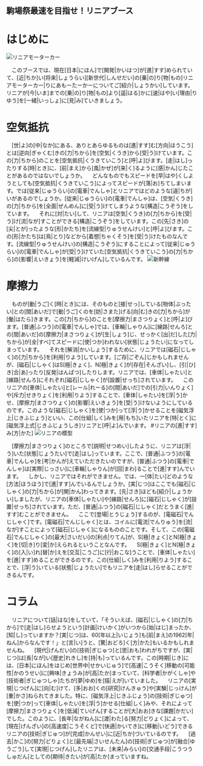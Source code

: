 ## 駒場祭最速を目指せ！リニアブース

# はじめに
![リニアモーターカー](/img/linear/linear.jpg)

　このブースでは、現在[日本|にほん]で[開発|かいはつ]が[進|すす]められていて、[近|ちか]い[将来|しょうらい][新世代|しんせだい]の[乗|の]り[物|もの]リニアモーターカー|りにあもーたーかーについてご[紹介|しょうかい]しています。リニアが[今|いま]までの[乗|の]り[物|もの]より[遥|はる]かに[速|はや]い[理由|りゆう]を[一緒|いっしょ]に[見|み]ていきましょう。
# 空気抵抗
　[世|よ]の[中|なか]にある、ありとあらゆるものは[進|すす]む[方向|ほうこう]とは[逆向|ぎゃくむ]きの[力|ちから]を[空気|くうき]から[受|う]けています。この[力|ちから]のことを[空気抵抗|くうきていこう]と[呼|よ]びます。[走|はし]ったりする[時|とき]に、[前|まえ]から[風|かぜ]が[来|く]るように[感|かん]じたことがあるのではないでしょうか。
　どんなものでもスピードを[早|はや]くしようとしても[空気抵抗|くうきていこう]によってスピードが[落|お]ちてしまいます。では[従来|じゅうらい]の[電車|でんしゃ]とリニアではどのような[違|ちが]いがあるのでしょうか。[従来|じゅうらい]の[電車|でんしゃ]は、[空気|くうき]の[力|ちから]を[全面|ぜんめん]に[受|う]けてしまうような[構造|こうぞう]をしています。
　それに[対|たい]して、リニアは[空気|くうき]の[力|ちから]を[受|う]け[流|なが]すことができる[構造|こうぞう]をしています。この[先|さき]の[尖|とが]ったような[形|かたち]を[流線型|りゅうせんけい]と[呼|よ]びます。この[形|かたち]は[鳥|とり]などから[着想|ちゃくそう]を[受|う]けたものなんです。[流線型|りゅうせんけい]の[構造|こうぞう]にすることによって[従来|じゅうらい]の[電車|でんしゃ]が[受|う]けていた[空気抵抗|くうきていこう]の[力|ちから]の[影響|えいきょう]を[軽減|けいげん]しているんです。
![新幹線](/img/linear/shinkansen.jpg)

# 摩擦力
　ものが[動|うご]く[時|とき]には、そのものと[接|せっ]している[物体|ぶったい]との[間|あいだ]で[動|うご]くのを[妨|さまた]げる[向|む]きの[力|ちから]が[働|はたら]きます。この[力|ちから]のことを[摩擦力|まさつりょく]と[呼|よ]びます。[普通|ふつう]の[電車|でんしゃ]では、[車輪|しゃりん]に[線路|せんろ]との[間|あいだ]の[摩擦力|まさつりょく]が[生|しょう]じ、せっかく[出|だ]した[力|ちから]が[全|すべ]てスピードに[使|つか]われない[状態|じょうたい]になってしまっています。
　それを[解消|かいしょう]するために、リニアでは[磁石|じしゃく]の[力|ちから]を[利用|りよう]しています。[ご存|ごぞん]じかもしれませんが、[磁石|じしゃく]はS[極|きょく]、N[極|きょく]が[存在|そんざい]し、[引|ひ]き[合|あ]ったり[反発|はんぱつ]したりします。リニアでは、[車体|しゃたい]と[線路|せんろ]にそれぞれ[磁石|じしゃく]が[設置|せっち]されています。
　このリニアの[車体|しゃたい]と[レール|れーる]の[間|あいだ]での[引力|いんりょく]や[斥力|せきりょく]を[利用|りよう]することで、[車体|しゃたい]を[浮|う]かせ、[摩擦力|まさつりょく]の[影響|えいきょう]を[受|う]けないようにしているのです。このような[磁石|じしゃく]を[使|つか]って[浮|う]かせることを[磁気浮上|じきふじょう]といい、この[仕組|しく]みを[用|もち]いたリニアを[特|とく]に[磁気浮上式|じきふじょうしき]リニアと[呼|よ]んでいます。
#リニアの[進|すす]み[方|かた]
![リニアの模型](/img/linear/linear_model.jpg)

　[摩擦力|まさつりょく]のところで[説明|せつめい]したように、リニアは[浮|う]いた[状態|じょうたい]で[走|はし]っています。ここで、[普通|ふつう]の[電車|でんしゃ]を[考|かんが]えていただきたいのですが、[普通|ふつう]の[電車|でんしゃ]は[実際|じっさい]に[車輪|しゃりん]が[回|まわ]ることで[進|すす]んでいます。
　しかし、リニアではそれができません。では、一[体|たい]どのような[方法|ほうほう]で[進|すす]んでいるんでしょうか。[実|じつ]はここでも[磁石|じしゃく]の[力|ちから]が[関|かん]わってきます。[先|さき]ほども[紹介|しょうかい]しましたが、リニアの[車体|しゃたい]や[線路|せんろ]に[磁石|じしゃく]が[設置|せっち]されています。ただ、[普通|ふつう]の[磁石|じしゃく]だとうまく[進|すす]むことができません。
　ここで[登場|とうじょう]するのが、[電磁石|でんじしゃく]です。[電磁石|でんじしゃく]とは、コイルに[電流|でんりゅう]を[流|なが]すことによって[磁石|じしゃく]になるもののことです。そして、この[電磁石|でんじしゃく]の[最大|さいだい]の[利点|りてん]が、S[極|きょく]とN[極|きょく]を[切|き]り[変|か]えられるということなんです。
　S[極|きょく]とN[極|きょく]の[入|い]れ[替|か]えを[交互|こうご]に[行|おこな]うことで、[車体|しゃたい]を[進|すす]めることができるのです。この[仕組|しく]みを[利用|りよう]することで、[浮|う]いている[状態|じょうたい]でもリニアを[走|はし]らせることができるんです。

# コラム
　リニアについて[話|はな]をしていて、「そういえば、[磁石|じしゃく]の[力|ちから]で[走|はし]らせようという[計画|けいかく]がいつから[始|はじ]まったか、[知|し]っていますか？[実|じつ]は、60[年以上|いじょう]も[前|まえ]の1962[年|ねん]からなんです！」と[言|い]うと、[驚|おどろ]く[方|かた]もいるかもしれませんね。
　[現代|げんだい]の[技術|ぎじゅつ]と[思|おも]われがちですが、[実|じつ]は[長|なが]い[歴史|れきし]を[持|も]っているんです。この[時期|じき]には、[日本|にほん]をはじめ[世界中|せかいじゅう]で[高速|こうそく]移動の[可能性|かのうせい]に[興味|きょうみ]が[高|たか]まっていて、[科学者|かがくしゃ]や[技術者|ぎじゅつしゃ]たちが[夢|ゆめ]を[描|えが]いていました。
　リニアの[実現|じつげん]に[向|む]けて、[多|おお]くの[研究|けんきゅう]や[実験|じっけん]が[重|かさ]ねられてきました。特に、[磁気浮上|じきふじょう]の[技術|ぎじゅつ]を[使|つか]って[車体|しゃたい]を[浮|う]かせる[仕組|しく]みや、それによって[摩擦力|まさつりょく]を[低減|ていげん]することが[大|おお]きな[課題|かだい]でした。このように、[長年|ながねん]に[渡|わた]る[努力|どりょく]によって、[現在|げんざい]の[高速度|こうそくど]で[快適|かいてき]に[移動|いどう]できるリニアの[技術|ぎじゅつ]が[完成|かんせい]に[近|ちか]づいているのです。
　[過去|かこ]の[努力|どりょく]と[最先端|さいせんたん]の[技術|ぎじゅつ]が[融合|ゆうごう]して[実現|じつげん]したリニアは、[未来|みらい]の[交通手段|こうつうしゅだん]としての[期待|きたい]が[高|たか]まっていますね。

